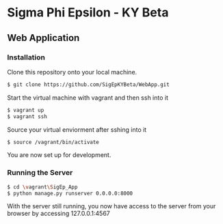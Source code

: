 # Sigma Phi Epsilon - KY Beta
## Web Application

### Installation
Clone this repository onto your local machine. 
```sh
$ git clone https://github.com/SigEpKYBeta/WebApp.git
```
Start the virtual machine with vagrant and then ssh into it
```sh
$ vagrant up
$ vagrant ssh
```
Source your virtual enviorment after sshing into it
```sh
$ source /vagrant/bin/activate
```
You are now set up for development.

### Running the Server

```sh
$ cd \vagrant\SigEp_App
$ python manage.py runserver 0.0.0.0:8000
```
With the server still running, you now have access to the server from your browser
by accessing 127.0.0.1:4567

